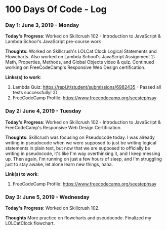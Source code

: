 # 100 Days Of Code - Log

### Day 1: June 3, 2019 - Monday


**Today's Progress**: Worked on Skillcrush 102 - Introduction to JavaScript & Lambda School's JavaScript pre-course work

**Thoughts:** Worked on Skillcrush's LOLCat Clock Logical Statements and Flowcharts. Also worked on Lambda School's JavaScript Assignment 2: Math, Properties, Methods, and Global Objects video & quiz. Continued working on FreeCodeCamp's Responsive Web Design certification.

**Links(s) to work**: 
1. Lambda Quiz: https://repl.it/student/submissions/6982435 - Passed all tests successfully! :D
2. FreeCodeCamp Profile: https://www.freecodecamp.org/seestephsay


### Day 2: June 4, 2019 - Tuesday


**Today's Progress**: Worked on Skillcrush 102 - Introduction to JavaScript & FreeCodeCamp's Responsive Web Design Certification. 

**Thoughts**: Skillcrush was focusing on Pseudocode today. I was already writing in pseudocode when we were supposed to just be writing logical statements in plain text, but now that we are supposed to officially be writing in pseudocode, it's like I'm way overthinking it, and I keep messing up. Then again, I'm running on just a few hours of sleep, and I'm struggling just to stay awake, let alone learn new things, haha. 

**Link(s) to work**: 
1. FreeCodeCamp Profile: https://www.freecodecamp.org/seestephsay



### Day 3: June 5, 2019 - Wednesday

**Today's Progress**: Worked on Skillcrush 102.

**Thoughts** More practice on flowcharts and pseudocode. Finalized my LOLCatClock flowchart. 
